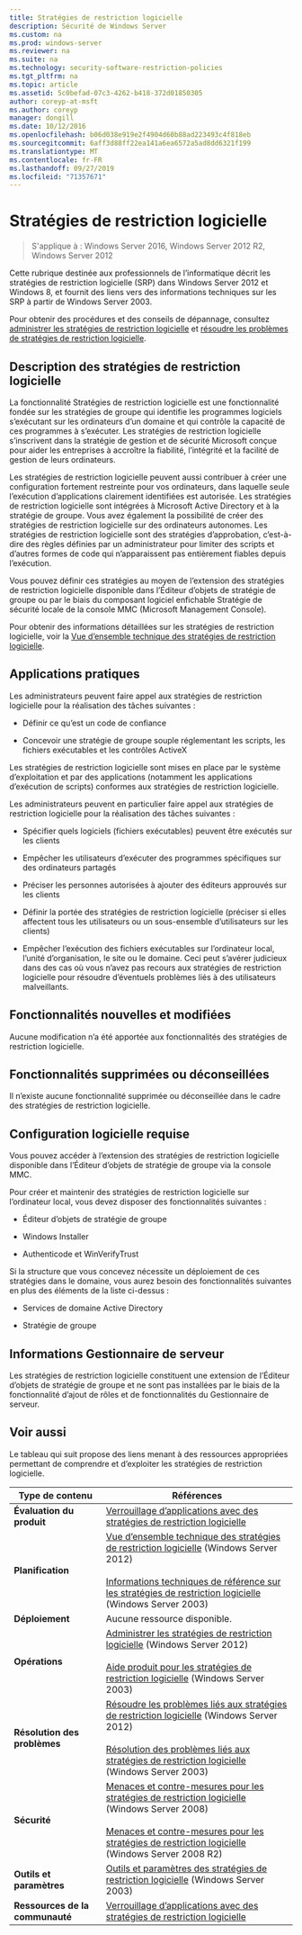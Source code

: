```yaml
---
title: Stratégies de restriction logicielle
description: Sécurité de Windows Server
ms.custom: na
ms.prod: windows-server
ms.reviewer: na
ms.suite: na
ms.technology: security-software-restriction-policies
ms.tgt_pltfrm: na
ms.topic: article
ms.assetid: 5c0befad-07c3-4262-b418-372d01850305
author: coreyp-at-msft
ms.author: coreyp
manager: dongill
ms.date: 10/12/2016
ms.openlocfilehash: b06d038e919e2f4904d60b88ad223493c4f818eb
ms.sourcegitcommit: 6aff3d88ff22ea141a6ea6572a5ad8dd6321f199
ms.translationtype: MT
ms.contentlocale: fr-FR
ms.lasthandoff: 09/27/2019
ms.locfileid: "71357671"
---
```

# <a name="software-restriction-policies"></a>Stratégies de restriction logicielle

>S'applique à : Windows Server 2016, Windows Server 2012 R2, Windows Server 2012

Cette rubrique destinée aux professionnels de l’informatique décrit les stratégies de restriction logicielle (SRP) dans Windows Server 2012 et Windows 8, et fournit des liens vers des informations techniques sur les SRP à partir de Windows Server 2003.

Pour obtenir des procédures et des conseils de dépannage, consultez [administrer les stratégies de restriction logicielle](administer-software-restriction-policies.md) et [résoudre les problèmes de stratégies de restriction logicielle](troubleshoot-software-restriction-policies.md).

## <a name="BKMK_OVER"></a>Description des stratégies de restriction logicielle
La fonctionnalité Stratégies de restriction logicielle est une fonctionnalité fondée sur les stratégies de groupe qui identifie les programmes logiciels s’exécutant sur les ordinateurs d’un domaine et qui contrôle la capacité de ces programmes à s’exécuter. Les stratégies de restriction logicielle s’inscrivent dans la stratégie de gestion et de sécurité Microsoft conçue pour aider les entreprises à accroître la fiabilité, l’intégrité et la facilité de gestion de leurs ordinateurs.

Les stratégies de restriction logicielle peuvent aussi contribuer à créer une configuration fortement restreinte pour vos ordinateurs, dans laquelle seule l’exécution d’applications clairement identifiées est autorisée. Les stratégies de restriction logicielle sont intégrées à Microsoft Active Directory et à la stratégie de groupe. Vous avez également la possibilité de créer des stratégies de restriction logicielle sur des ordinateurs autonomes. Les stratégies de restriction logicielle sont des stratégies d’approbation, c’est-à-dire des règles définies par un administrateur pour limiter des scripts et d’autres formes de code qui n’apparaissent pas entièrement fiables depuis l’exécution.

Vous pouvez définir ces stratégies au moyen de l’extension des stratégies de restriction logicielle disponible dans l’Éditeur d’objets de stratégie de groupe ou par le biais du composant logiciel enfichable Stratégie de sécurité locale de la console MMC (Microsoft Management Console).

Pour obtenir des informations détaillées sur les stratégies de restriction logicielle, voir la [Vue d’ensemble technique des stratégies de restriction logicielle](software-restriction-policies-technical-overview.md).

## <a name="BKMK_APP"></a>Applications pratiques
Les administrateurs peuvent faire appel aux stratégies de restriction logicielle pour la réalisation des tâches suivantes :

-   Définir ce qu’est un code de confiance

-   Concevoir une stratégie de groupe souple réglementant les scripts, les fichiers exécutables et les contrôles ActiveX

Les stratégies de restriction logicielle sont mises en place par le système d’exploitation et par des applications (notamment les applications d’exécution de scripts) conformes aux stratégies de restriction logicielle.

Les administrateurs peuvent en particulier faire appel aux stratégies de restriction logicielle pour la réalisation des tâches suivantes :

-   Spécifier quels logiciels (fichiers exécutables) peuvent être exécutés sur les clients

-   Empêcher les utilisateurs d’exécuter des programmes spécifiques sur des ordinateurs partagés

-   Préciser les personnes autorisées à ajouter des éditeurs approuvés sur les clients

-   Définir la portée des stratégies de restriction logicielle (préciser si elles affectent tous les utilisateurs ou un sous-ensemble d’utilisateurs sur les clients)

-   Empêcher l’exécution des fichiers exécutables sur l’ordinateur local, l’unité d’organisation, le site ou le domaine. Ceci peut s’avérer judicieux dans des cas où vous n’avez pas recours aux stratégies de restriction logicielle pour résoudre d’éventuels problèmes liés à des utilisateurs malveillants.

## <a name="BKMK_NEW"></a>Fonctionnalités nouvelles et modifiées
Aucune modification n’a été apportée aux fonctionnalités des stratégies de restriction logicielle.

## <a name="BKMK_DEP"></a>Fonctionnalités supprimées ou déconseillées
Il n’existe aucune fonctionnalité supprimée ou déconseillée dans le cadre des stratégies de restriction logicielle.

## <a name="BKMK_SOFT"></a>Configuration logicielle requise
Vous pouvez accéder à l’extension des stratégies de restriction logicielle disponible dans l’Éditeur d’objets de stratégie de groupe via la console MMC.

Pour créer et maintenir des stratégies de restriction logicielle sur l’ordinateur local, vous devez disposer des fonctionnalités suivantes :

-   Éditeur d’objets de stratégie de groupe

-   Windows Installer

-   Authenticode et WinVerifyTrust

Si la structure que vous concevez nécessite un déploiement de ces stratégies dans le domaine, vous aurez besoin des fonctionnalités suivantes en plus des éléments de la liste ci-dessus :

-   Services de domaine Active Directory

-   Stratégie de groupe

## <a name="BKMK_INSTALL"></a>Informations Gestionnaire de serveur
Les stratégies de restriction logicielle constituent une extension de l’Éditeur d’objets de stratégie de groupe et ne sont pas installées par le biais de la fonctionnalité d’ajout de rôles et de fonctionnalités du Gestionnaire de serveur.

## <a name="BKMK_LINKS"></a>Voir aussi
Le tableau qui suit propose des liens menant à des ressources appropriées permettant de comprendre et d’exploiter les stratégies de restriction logicielle.

|Type de contenu|Références|
|--------|-------|
|**Évaluation du produit**|[Verrouillage d’applications avec des stratégies de restriction logicielle](https://technet.microsoft.com/magazine/2008.06.srp.aspx?pr=blog)|
|**Planification**|[Vue d’ensemble technique des stratégies de restriction logicielle](software-restriction-policies-technical-overview.md) (Windows Server 2012)<br /><br />[Informations techniques de référence sur les stratégies de restriction logicielle](https://technet.microsoft.com/library/cc728085(v=WS.10).aspx) (Windows Server 2003)|
|**Déploiement**|Aucune ressource disponible.|
|**Opérations**|[Administrer les stratégies de restriction logicielle](administer-software-restriction-policies.md) (Windows Server 2012)<br /><br />[Aide produit pour les stratégies de restriction logicielle](https://technet.microsoft.com/library/cc779607(v=WS.10).aspx) (Windows Server 2003)|
|**Résolution des problèmes**|[Résoudre les problèmes liés aux stratégies de restriction logicielle](troubleshoot-software-restriction-policies.md) (Windows Server 2012)<br /><br />[Résolution des problèmes liés aux stratégies de restriction logicielle](https://technet.microsoft.com/library/cc737011(v=WS.10).aspx) (Windows Server 2003)|
|**Sécurité**|[Menaces et contre-mesures pour les stratégies de restriction logicielle](https://technet.microsoft.com/library/dd349795(v=WS.10).aspx) (Windows Server 2008)<br /><br />[Menaces et contre-mesures pour les stratégies de restriction logicielle](https://technet.microsoft.com/library/hh125926(v=WS.10).aspx) (Windows Server 2008 R2)|
|**Outils et paramètres**|[Outils et paramètres des stratégies de restriction logicielle](https://technet.microsoft.com/library/cc782454(v=WS.10).aspx) (Windows Server 2003)|
|**Ressources de la communauté**|[Verrouillage d’applications avec des stratégies de restriction logicielle](https://technet.microsoft.com/magazine/2008.06.srp.aspx?pr=blog)|



